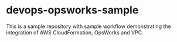 # devops-opsworks-sample
This is a sample repository with sample workflow demonstrating the integration of AWS CloudFormation, OpsWorks and VPC.
